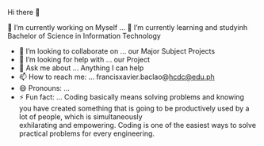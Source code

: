   Hi there 👋

 🔭 I’m currently working on Myself ...
 🌱 I’m currently learning and studyinh Bachelor of Science in Information Technology 
- 👯 I’m looking to collaborate on ... our Major Subject Projects
- 🤔 I’m looking for help with ... our Project
- 💬 Ask me about ... Anything I can help
- 📫 How to reach me: ... francisxavier.baclao@hcdc@edu.ph
- 😄 Pronouns: ... 
- ⚡ Fun fact: ... Coding basically means solving problems and knowing you have created something that is going to be productively used by a lot of people, which is simultaneously     
                    exhilarating and empowering. Coding is one of the easiest ways to solve practical problems for every engineering.

